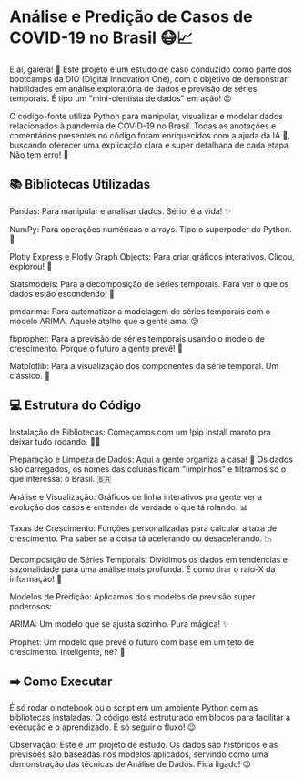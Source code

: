 # Análise e Predição de Casos de COVID-19 no Brasil 😷📈
E aí, galera! 👋 Este projeto é um estudo de caso conduzido como parte dos bootcamps da DIO (Digital Innovation One), com o objetivo de demonstrar habilidades em análise exploratória de dados e previsão de séries temporais. É tipo um "mini-cientista de dados" em ação! 😉

O código-fonte utiliza Python para manipular, visualizar e modelar dados relacionados à pandemia de COVID-19 no Brasil. Todas as anotações e comentários presentes no código foram enriquecidos com a ajuda da IA 🤖, buscando oferecer uma explicação clara e super detalhada de cada etapa. Não tem erro! 🚀

## 📚 Bibliotecas Utilizadas
Pandas: Para manipular e analisar dados. Sério, é a vida! ✨

NumPy: Para operações numéricas e arrays. Tipo o superpoder do Python. 💪

Plotly Express e Plotly Graph Objects: Para criar gráficos interativos. Clicou, explorou! 🤩

Statsmodels: Para a decomposição de séries temporais. Para ver o que os dados estão escondendo! 👀

pmdarima: Para automatizar a modelagem de séries temporais com o modelo ARIMA. Aquele atalho que a gente ama. 😜

fbprophet: Para a previsão de séries temporais usando o modelo de crescimento. Porque o futuro a gente prevê! 🔮

Matplotlib: Para a visualização dos componentes da série temporal. Um clássico. 🎨

## 💻 Estrutura do Código
Instalação de Bibliotecas: Começamos com um !pip install maroto pra deixar tudo rodando. 🏃‍♀️

Preparação e Limpeza de Dados: Aqui a gente organiza a casa! 🧹 Os dados são carregados, os nomes das colunas ficam "limpinhos" e filtramos só o que interessa: o Brasil. 🇧🇷

Análise e Visualização: Gráficos de linha interativos pra gente ver a evolução dos casos e entender de verdade o que tá rolando. 📊

Taxas de Crescimento: Funções personalizadas para calcular a taxa de crescimento. Pra saber se a coisa tá acelerando ou desacelerando. 📉

Decomposição de Séries Temporais: Dividimos os dados em tendências e sazonalidade para uma análise mais profunda. É como tirar o raio-X da informação! 🦴

Modelos de Predição: Aplicamos dois modelos de previsão super poderosos:

ARIMA: Um modelo que se ajusta sozinho. Pura mágica! ✨

Prophet: Um modelo que prevê o futuro com base em um teto de crescimento. Inteligente, né? 🧠

## ➡️ Como Executar
É só rodar o notebook ou o script em um ambiente Python com as bibliotecas instaladas. O código está estruturado em blocos para facilitar a execução e o aprendizado. É só seguir o fluxo! 😉

Observação: Este é um projeto de estudo. Os dados são históricos e as previsões são baseadas nos modelos aplicados, servindo como uma demonstração das técnicas de Análise de Dados. Fica ligado! 😉
